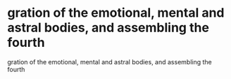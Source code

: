 # gration of the emotional, mental and astral bodies, and assembling the fourth

gration of the emotional, mental and astral bodies, and assembling the fourth